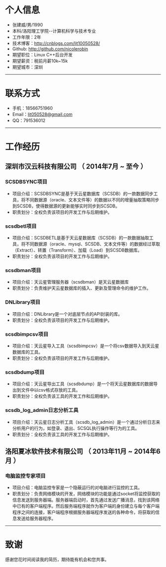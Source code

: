 # 个人信息

 - 张建威/男/1990 
 - 本科/洛阳理工学院--计算机科学与技术专业 
 - 工作年限：2年
 - 技术博客：http://cnblogs.com/lit10050528/
 - Github: http://github.com/nicolerobin
 - 期望职位：Linux C++后台开发
 - 期望薪资：税前月薪10k~15k
 - 期望城市：深圳

---

# 联系方式

- 手机：18566751960
- Email：lit050528@gmail.com 
- QQ：791536012

---

# 工作经历

## 深圳市汉云科技有限公司 （ 2014年7月 ~ 至今 ）

### SCSDBSYNC项目 
* 项目介绍：SCSDBSYNC是基于天云星数据库（SCSDB）的一款数据同步工具，将不同数据源（oracle、文本文件等）的数据以不同的增量抽取策略同步到SCSDB，使得数据源的更新能够实时同步到SCSDB。
* 职责划分：全权负责该项目的开发工作与后期维护。

### scsdbetl项目 
* 项目介绍：SCSDBETL是基于天云星数据库（SCSDB）的一款数据抽取工具，将不同数据源（oracle、mysql、SCSDB、文本文件等）的数据经过萃取（Extract）、转置（Transform）、加载（Load）到SCSDB数据库。
* 职责划分：全权负责该项目的开发工作与后期维护。

### scsdbman项目
* 项目介绍：天云星管理服务器（scsdbman）是天云星数据库
* 职责划分：负责维护天云星数据库的插入、更新及管理命令的维护工作。

### DNLibrary项目
* 项目介绍：DNLibrary是一个对底层节点的API封装的库。
* 职责划分：全权负责该项目的开发工作与后期维护。

### scsdbimpcsv项目
* 项目介绍：天云星导入工具（scsdbimpcsv）是一个将csv数据导入到天云星数据库的工具。
* 职责划分：全权负责该项目的开发工作与后期维护。

### scsdbdump项目
* 项目介绍：天云星导出工具（scsdbdump）是一个将天云星数据库的数据导出到文件中以csv格式存放的工具。
* 职责划分：全权负责该工具的开发工作和后期维护。

### scsdb_log_admin日志分析工具
* 项目介绍：天云星日志分析工具（scsdb_log_admin）是一个通过分析日志来分析用户的行为，如登录、退出、SCSQL执行操作等行为的工具。
* 职责划分：全权负责该工具的开发工作与后期维护。

 
## 洛阳夏冰软件技术有限公司 （ 2013年11月 ~ 2014年6月 ）

### 电脑监控专家项目
* 项目介绍：电脑监控专家是一个隐蔽运行的对电脑进行监控的工具。
* 职责划分：负责网络模块的开发，网络模块的功能是通过socket将监控获取的信息发送到服务器端。服务器端启动时，首先通过发送广播消息，找到该网络中已有的客户端程序。然后服务端程序就作为客户端的身份建立与每个客户端程序之间的连接，客户端程序根据服务器端程序发送的各种命令，将获取的信息发送给服务器程序。

---

# 致谢
感谢您花时间阅读我的简历，期待能有机会和您共事。